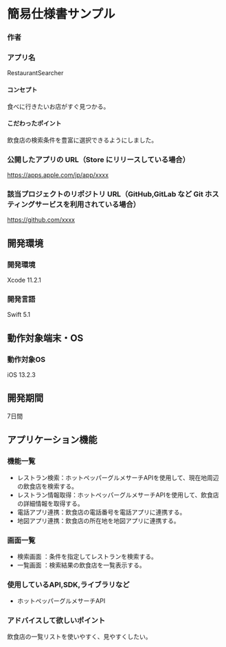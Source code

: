 # 簡易仕様書サンプル

### 作者

### アプリ名
RestaurantSearcher

#### コンセプト
食べに行きたいお店がすぐ見つかる。

#### こだわったポイント
飲食店の検索条件を豊富に選択できるようにしました。

### 公開したアプリの URL（Store にリリースしている場合）
https://apps.apple.com/jp/app/xxxx

### 該当プロジェクトのリポジトリ URL（GitHub,GitLab など Git ホスティングサービスを利用されている場合）
https://github.com/xxxx

## 開発環境
### 開発環境
Xcode 11.2.1

### 開発言語
Swift 5.1

## 動作対象端末・OS
### 動作対象OS
iOS 13.2.3

## 開発期間
7日間

## アプリケーション機能

### 機能一覧
- レストラン検索：ホットペッパーグルメサーチAPIを使用して、現在地周辺の飲食店を検索する。
- レストラン情報取得：ホットペッパーグルメサーチAPIを使用して、飲食店の詳細情報を取得する。
- 電話アプリ連携：飲食店の電話番号を電話アプリに連携する。
- 地図アプリ連携：飲食店の所在地を地図アプリに連携する。

### 画面一覧
- 検索画面 ：条件を指定してレストランを検索する。
- 一覧画面 ：検索結果の飲食店を一覧表示する。

### 使用しているAPI,SDK,ライブラリなど
- ホットペッパーグルメサーチAPI

### アドバイスして欲しいポイント
飲食店の一覧リストを使いやすく、見やすくしたい。
